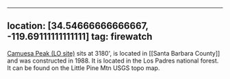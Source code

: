 
---
location: [34.54666666666667, -119.69111111111111]
tag: firewatch
---

[Camuesa Peak (LO site)](http://www.peakbagging.com/CALookoutPhotos/Camuesa.html) sits at 3180', is located in [[Santa Barbara County]] and was constructed in 1988. It is located in the Los Padres national forest. It can be found on the Little Pine Mtn USGS topo map.

